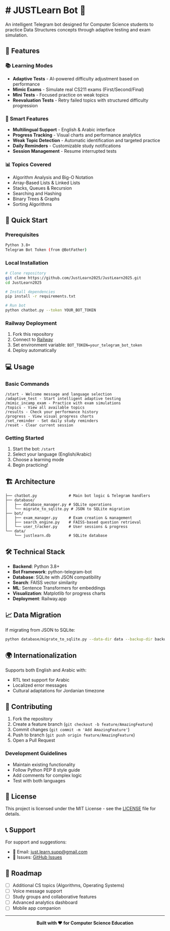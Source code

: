 # # JUSTLearn Bot 🤖

An intelligent Telegram bot designed for Computer Science students to practice Data Structures concepts through adaptive testing and exam simulation.

## 🌟 Features

### 📚 Learning Modes
- **Adaptive Tests** - AI-powered difficulty adjustment based on performance
- **Mimic Exams** - Simulate real CS211 exams (First/Second/Final)
- **Mini Tests** - Focused practice on weak topics
- **Reevaluation Tests** - Retry failed topics with structured difficulty progression

### 🎯 Smart Features
- **Multilingual Support** - English & Arabic interface
- **Progress Tracking** - Visual charts and performance analytics
- **Weak Topic Detection** - Automatic identification and targeted practice
- **Daily Reminders** - Customizable study notifications
- **Session Management** - Resume interrupted tests

### 📊 Topics Covered
- Algorithm Analysis and Big-O Notation
- Array-Based Lists & Linked Lists
- Stacks, Queues & Recursion
- Searching and Hashing
- Binary Trees & Graphs
- Sorting Algorithms

## 🚀 Quick Start

### Prerequisites
```bash
Python 3.8+
Telegram Bot Token (from @BotFather)
```

### Local Installation
```bash
# Clone repository
git clone https://github.com/JustLearn2025/JustLearn2025.git
cd JustLearn2025

# Install dependencies
pip install -r requirements.txt

# Run bot
python chatbot.py --token YOUR_BOT_TOKEN
```

### Railway Deployment
1. Fork this repository
2. Connect to [Railway](https://railway.app)
3. Set environment variable: `BOT_TOKEN=your_telegram_bot_token`
4. Deploy automatically

## 💻 Usage

### Basic Commands
```
/start - Welcome message and language selection
/adaptive_test - Start intelligent adaptive testing
/mimic_incamp_exam - Practice with exam simulations
/topics - View all available topics
/results - Check your performance history
/progress - View visual progress charts
/set_reminder - Set daily study reminders
/reset - Clear current session
```

### Getting Started
1. Start the bot: `/start`
2. Select your language (English/Arabic)
3. Choose a learning mode
4. Begin practicing!

## 🏗️ Architecture

```
├── chatbot.py              # Main bot logic & Telegram handlers
├── database/
│   ├── database_manager.py # SQLite operations
│   └── migrate_to_sqlite.py # JSON to SQLite migration
├── bot/
│   ├── exam_manager.py     # Exam creation & management
│   ├── search_engine.py    # FAISS-based question retrieval
│   └── user_tracker.py     # User sessions & progress
└── data/
    └── justlearn.db        # SQLite database
```

## 🛠️ Technical Stack

- **Backend**: Python 3.8+
- **Bot Framework**: python-telegram-bot
- **Database**: SQLite with JSON compatibility
- **Search**: FAISS vector similarity
- **ML**: Sentence Transformers for embeddings
- **Visualization**: Matplotlib for progress charts
- **Deployment**: Railway.app

## 📈 Data Migration

If migrating from JSON to SQLite:
```bash
python database/migrate_to_sqlite.py --data-dir data --backup-dir backup_json
```

## 🌍 Internationalization

Supports both English and Arabic with:
- RTL text support for Arabic
- Localized error messages
- Cultural adaptations for Jordanian timezone

## 🤝 Contributing

1. Fork the repository
2. Create a feature branch (`git checkout -b feature/AmazingFeature`)
3. Commit changes (`git commit -m 'Add AmazingFeature'`)
4. Push to branch (`git push origin feature/AmazingFeature`)
5. Open a Pull Request

### Development Guidelines
- Maintain existing functionality
- Follow Python PEP 8 style guide
- Add comments for complex logic
- Test with both languages

## 📝 License

This project is licensed under the MIT License - see the [LICENSE](LICENSE) file for details.

## 📞 Support

For support and suggestions:
- 📧 Email: just.learn.supp@gmail.com
- 🐛 Issues: [GitHub Issues](https://github.com/JustLearn2025/JustLearn2025/issues)

## 🎯 Roadmap

- [ ] Additional CS topics (Algorithms, Operating Systems)
- [ ] Voice message support
- [ ] Study groups and collaborative features
- [ ] Advanced analytics dashboard
- [ ] Mobile app companion

---

<div align="center">
  <strong>Built with ❤️ for Computer Science Education</strong>
</div>
